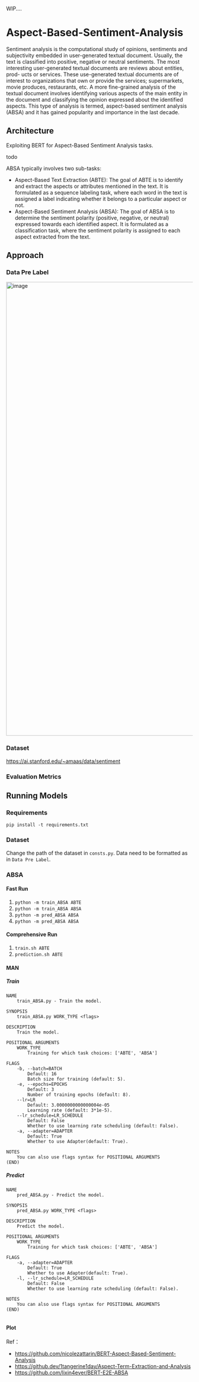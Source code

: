 WIP....

# Aspect-Based-Sentiment-Analysis

Sentiment analysis is the computational study of opinions, sentiments and subjectivity embedded in user-generated textual document. Usually, the text is classified into positive, negative or neutral sentiments. The most interesting user-generated textual documents are reviews about entities, prod- ucts or services. These use-generated textual documents are of interest to organizations that own or provide the services; supermarkets, movie produces, restaurants, etc. A more fine-grained analysis of the textual document involves identifying various aspects of the main entity in the document and classifying the opinion expressed about the identified aspects. This type of analysis is termed, aspect-based sentiment analysis (ABSA) and it has gained popularity and importance in the last decade.


## Architecture
Exploiting  BERT for Aspect-Based Sentiment Analysis tasks.

todo

ABSA typically involves two sub-tasks:
* Aspect-Based Text Extraction (ABTE): The goal of ABTE is to identify and extract the aspects or attributes mentioned in the text. It is formulated as a sequence labeling task, where each word in the text is assigned a label indicating whether it belongs to a particular aspect or not.
* Aspect-Based Sentiment Analysis (ABSA): The goal of ABSA is to determine the sentiment polarity (positive, negative, or neutral) expressed towards each identified aspect. It is formulated as a classification task, where the sentiment polarity is assigned to each aspect extracted from the text.

## Approach
### Data Pre Label
 <img width="1221" alt="image" src="https://github.com/SequinYF/Aspect-Based-Sentiment-Analysis/assets/19517164/97868851-f848-4105-b0cd-1ec118bc4dd9">

### Dataset

https://ai.stanford.edu/~amaas/data/sentiment

### Evaluation Metrics

## Running Models
### Requirements

`pip install -t requirements.txt`

### Dataset

Change the path of the dataset in `consts.py`. Data need to be formatted as in `Data Pre Label`.


### ABSA

#### Fast Run
1. `python -m train_ABSA ABTE` 
2. `python -m train_ABSA ABSA` 
3. `python -m pred_ABSA ABSA` 
4. `python -m pred_ABSA ABSA` 

#### Comprehensive Run

1. `train.sh ABTE`
2. `prediction.sh ABTE`

#### MAN

##### Train
```
NAME
    train_ABSA.py - Train the model.

SYNOPSIS
    train_ABSA.py WORK_TYPE <flags>

DESCRIPTION
    Train the model.

POSITIONAL ARGUMENTS
    WORK_TYPE
        Training for which task choices: ['ABTE', 'ABSA']

FLAGS
    -b, --batch=BATCH
        Default: 16
        Batch size for training (default: 5).
    -e, --epochs=EPOCHS
        Default: 3
        Number of training epochs (default: 8).
    --lr=LR
        Default: 3.0000000000000004e-05
        Learning rate (default: 3*1e-5).
    --lr_schedule=LR_SCHEDULE
        Default: False
        Whether to use learning rate scheduling (default: False).
    -a, --adapter=ADAPTER
        Default: True
        Whether to use Adapter(default: True).

NOTES
    You can also use flags syntax for POSITIONAL ARGUMENTS
(END)
```

##### Predict
```
NAME
    pred_ABSA.py - Predict the model.

SYNOPSIS
    pred_ABSA.py WORK_TYPE <flags>

DESCRIPTION
    Predict the model.

POSITIONAL ARGUMENTS
    WORK_TYPE
        Training for which task choices: ['ABTE', 'ABSA']

FLAGS
    -a, --adapter=ADAPTER
        Default: True
        Whether to use Adapter(default: True).
    -l, --lr_schedule=LR_SCHEDULE
        Default: False
        Whether to use learning rate scheduling (default: False).

NOTES
    You can also use flags syntax for POSITIONAL ARGUMENTS
(END)


```


#### Plot



Ref：
* https://github.com/nicolezattarin/BERT-Aspect-Based-Sentiment-Analysis
* https://github.dev/1tangerine1day/Aspect-Term-Extraction-and-Analysis
* https://github.com/lixin4ever/BERT-E2E-ABSA
